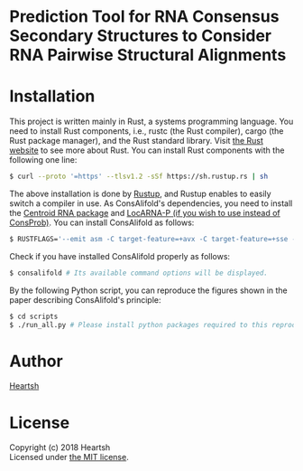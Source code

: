 # Prediction Tool for RNA Consensus Secondary Structures to Consider RNA Pairwise Structural Alignments
# Installation
This project is written mainly in Rust, a systems programming language.
You need to install Rust components, i.e., rustc (the Rust compiler), cargo (the Rust package manager), and the Rust standard library.
Visit [the Rust website](https://www.rust-lang.org) to see more about Rust.
You can install Rust components with the following one line:
```bash
$ curl --proto '=https' --tlsv1.2 -sSf https://sh.rustup.rs | sh
```
The above installation is done by [Rustup](https://github.com/rust-lang-nursery/rustup.rs), and Rustup enables to easily switch a compiler in use.
As ConsAlifold's dependencies, you need to install the [Centroid RNA package](https://github.com/satoken/centroid-rna-package) and [LocARNA-P (if you wish to use instead of ConsProb)](https://github.com/s-will/LocARNA).
You can install ConsAlifold as follows: 
```bash
$ RUSTFLAGS='--emit asm -C target-feature=+avx -C target-feature=+sse -C target-feature=+mmx' cargo install consalifold # AVX, SSE, and MMX enabled for rustc (another example: RUSTFLAGS='--emit asm -C target-feature=+avx2 -C target-feature=+ssse3 -C target-feature=+mmx -C target-feature=+fma')
```
Check if you have installed ConsAlifold properly as follows:
```bash
$ consalifold # Its available command options will be displayed.
```
By the following Python script, you can reproduce the figures shown in the paper describing ConsAlifold's principle:
```bash
$ cd scripts
$ ./run_all.py # Please install python packages required to this reproduction. Saved figures will appear at the "../assets/images" directory.
```

# Author
[Heartsh](https://github.com/heartsh)

# License
Copyright (c) 2018 Heartsh  
Licensed under [the MIT license](http://opensource.org/licenses/MIT).
